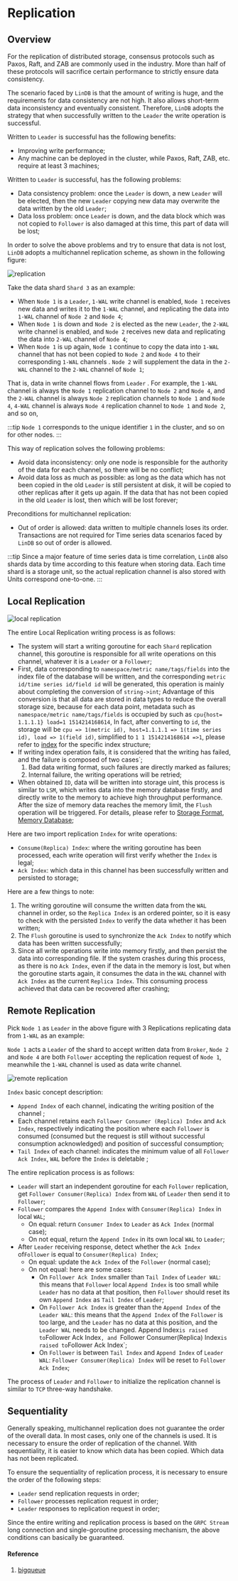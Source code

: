 # Replication

## Overview

For the replication of distributed storage, consensus protocols such as Paxos, Raft, and ZAB are commonly used in the industry. More than half of these protocols will sacrifice certain performance to strictly ensure data consistency.

The scenario faced by `LinDB` is that the amount of writing is huge, and the requirements for data consistency are not high. It also allows short-term data inconsistency and eventually consistent. Therefore, `LinDB` adopts the strategy that when successfully written to the `Leader` the write operation is successful.

Written to `Leader` is successful has the following benefits:
- Improving write performance;
- Any machine can be deployed in the cluster, while Paxos, Raft, ZAB, etc. require at least 3 machines;

Written to `Leader` is successful, has the following problems:
- Data consistency problem: once the `Leader` is down, a new `Leader` will be elected, then the new `Leader` copying new data may overwrite the data written by the old `Leader`;
- Data loss problem: once `Leader` is down, and the data block which was not copied to `Follower` is also damaged at this time, this part of data will be lost;

In order to solve the above problems and try to ensure that data is not lost, `LinDB` adopts a multichannel replication scheme, as shown in the following figure:

![replication](@images/design/storage_database.png)

Take the data shard `Shard 3` as an example:
- When `Node 1` is a `Leader`, `1-WAL` write channel is enabled, `Node 1` receives new data and writes it to the `1-WAL` channel, and replicating the data into `1-WAL` channel of `Node 2` and `Node 4`;
- When `Node 1` is down and `Node 2` is elected as the new `Leader`, the `2-WAL` write channel is enabled, and `Node 2` receives new data and replicating the data into `2-WAL` channel of `Node 4`;
- When `Node 1` is up again, `Node 1` continue to copy the data into `1-WAL` channel that has not been copied to `Node 2` and `Node 4` to their corresponding `1-WAL` channels . `Node 2` will supplement the data in the `2-WAL` channel to the `2-WAL` channel of `Node 1`;

That is, data in write channel flows from `Leader` . For example, the `1-WAL` channel is always the `Node 1` replication channel to `Node 2` and `Node 4`, and the `2-WAL` channel is always `Node 2` replication channels to `Node 1` and `Node 4`, `4-WAL` channel is always `Node 4` replication channel to `Node 1` and `Node 2`, and so on,

:::tip
`Node 1` corresponds to the unique identifier `1` in the cluster, and so on for other nodes.
:::

This way of replication solves the following problems:
- Avoid data inconsistency: only one node is responsible for the authority of the data for each channel, so there will be no conflict;
- Avoid data loss as much as possible: as long as the data which has not been copied in the old `Leader` is still persistent at disk, it will be copied to other replicas after it gets up again. If the data that has not been copied in the old `Leader` is lost, then which will be lost forever;

Preconditions for multichannel replication:
- Out of order is allowed: data written to multiple channels loses its order. Transactions are not required for Time series data scenarios faced by `LinDB`   so out of order is allowed.

:::tip
Since a major feature of time series data is time correlation, `LinDB` also shards data by time according to this feature when storing data. Each time shard is a storage unit, so the actual replication channel is also stored with Units correspond one-to-one.
:::

## Local Replication

![local replication](@images/design/local_replication.png)

The entire Local Replication writing process is as follows:
- The system will start a writing goroutine for each `Shard` replication channel, this goroutine is responsible for all write operations on this channel, whatever it is a `Leader` or a `Follower`;
- First, data corresponding to `namespace/metric name/tags/fields` into the index file of the database will be written, and the corresponding `metric id/time series id/field id` will be generated, this operation is  mainly about completing the conversion of `string->int`; Advantage of this conversion is that all data are stored in data types to reduce the overall storage size, because for each data point, metadata such as `namespace/metric name/tags/fields` is occupied by such as `cpu{host= 1.1.1.1} load=1 1514214168614`,
In fact, after converting to `id`, the storage will be `cpu => 1(metric id), host=1.1.1.1 => 1(time series id), load => 1(field id)`, simplified to `1 1 1514214168614 =>1`, please refer to [index](index_.md) for the specific index structure;
- If writing index operation fails, it is considered that the writing has failed, and the failure is composed of two cases`;
  1. Bad data writing format, such failures are directly marked as failures;
  2. Internal failure, the writing operations will be retried;
- When obtained `ID`, data will be written into storage uint, this process is similar to `LSM`, which writes data into the memory database firstly, and directly write to the memory to achieve high throughput performance. After the size of memory data reaches the memory limit, the `Flush` operation will be triggered. For details, please refer to [Storage Format](storage.md), [Memory Database](memory.md);

Here are two import replication `Index` for write operations:
- `Consume(Replica) Index`: where the writing goroutine has been processed, each write operation will first verify whether the `Index` is legal;
- `Ack Index`: which data in this channel has been successfully written and persisted to storage;

Here are a few things to note:
1. The writing goroutine will consume the written data from the `WAL` channel in order, so the `Replica Index` is an ordered pointer, so it is easy to check with the persisted `Index` to verify the data whether it has been written;
2. The `Flush` goroutine is used to synchronize the `Ack Index` to notify which data has been written successfully;
3. Since all write operations write into memory firstly, and then persist the data into corresponding file. If the system crashes during this process, as there is no `Ack Index`, even if the data in the memory is lost, but when the goroutine starts again, it consumes the data in the `WAL` channel with `Ack Index` as the current `Replica Index`. This consuming process achieved that data can be recovered after crashing;

## Remote Replication

Pick `Node 1` as `Leader` in the above figure with 3 Replications replicating data from `1-WAL` as an example:

`Node 1` acts a `Leader` of the shard to accept written data from `Broker`, `Node 2` and `Node 4` are both `Follower` accepting the replication request of `Node 1`, meanwhile the `1-WAL` channel is used as data write channel.

![remote replication](@images/design/remote_replication.png)
  
`Index` basic concept description:
- `Append Index` of each channel, indicating the writing position of the channel ;
- Each channel retains each `Follower Consumer (Replica) Index` and `Ack Index`, respectively indicating the position where each `Follower` is consumed (consumed but the request is still without successful consumption acknowledged) and position of successful consumption;
- `Tail Index` of each channel: indicates the minimum value of all `Follower Ack Index`, `WAL` before the `Index` is deletable ;

The entire replication process is as follows:
- `Leader` will start an independent goroutine for each `Follower` replication, get `Follower Consumer(Replica) Index` from `WAL` of `Leader` then send it to `Follower`;
- `Follower` compares the `Append Index` with `Consumer(Replica) Index` in local `WAL`;
  - On equal: return `Consumer Index` to `Leader` as `Ack Index` (normal case);
  - On not equal, return the `Append Index` in its own local `WAL` to `Leader`;
- After `Leader` receiving response, detect whether the `Ack Index` of`Follower` is equal to `Consumer(Replica) Index`;
  - On equal: update the `Ack Index` of the `Follower` (normal case);
  - On not equal: here are some cases:
    - On `Follower Ack Index` smaller than `Tail Index` of `Leader WAL`: this means that `Follower` local `Append Index` is too small while `Leader` has no data at that position, then `Follower` should reset its own `Append Index` as `Tail Index` of `Leader`;
    - On `Follower Ack Index` is greater than the `Append Index` of the `Leader WAL`: this means that the `Append Index` of the `Follower` is too large, and the `Leader` has no data at this position, and the `Leader WAL` needs to be changed. Append Index` is raised to `Follower Ack Index`, and `Follower Consumer(Replica) Index` is raised to `Follower Ack Index`;
    - On `Follower` is between `Tail Index` and `Append Index` of `Leader WAL`: `Follower Consumer(Replica) Index` will be reset to `Follower Ack Index`;

The process of `Leader` and `Follower` to initialize the replication channel is similar to `TCP` three-way handshake.

## Sequentiality

Generally speaking, multichannel replication does not guarantee the order of the overall data. In most cases, only one of the channels is used. It is necessary to ensure the order of replication of the channel. With sequentiality, it is easier to know which data has been copied. Which data has not been replicated.

To ensure the sequentiality of replication process, it is necessary to ensure the order of the following steps:
- `Leader` send replication requests in order;
- `Follower` processes replication request in order;
- `Leader` responses to replication request in order;

Since the entire writing and replication process is based on the `GRPC Stream` long connection and single-goroutine processing mechanism, the above conditions can basically be guaranteed.

#### Reference
1. [bigqueue](https://github.com/bulldog2011/bigqueue)
